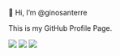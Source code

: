 👋 Hi, I’m @ginosanterre

This is my GitHub Profile Page.

<picture>
  <source
    srcset="https://github-readme-stats.vercel.app/api?username=ginosanterre&show_icons=true&theme=dracula"
    media="(prefers-color-scheme: dark)"
  />
  <source
    srcset="https://github-readme-stats.vercel.app/api?username=ginosanterre&show_icons=true&theme=default"
    media="(prefers-color-scheme: light), (prefers-color-scheme: no-preference)"
  />
  <img src="https://github-readme-stats.vercel.app/api?username=ginosanterre&show_icons=true" />
</picture>

<picture>
  <source
    srcset="https://github-readme-streak-stats.herokuapp.com/?user=ginosanterre&theme=transparent&theme=dracula"
    media="(prefers-color-scheme: dark)"
  />
  <source
    srcset="https://github-readme-streak-stats.herokuapp.com/?user=ginosanterre&theme=transparent&theme=default"
    media="(prefers-color-scheme: light), (prefers-color-scheme: no-preference)"
  />
  <img src="https://github-readme-streak-stats.herokuapp.com/?user=ginosanterre" />
</picture>

<picture>
  <source
    srcset="https://github-readme-stats.vercel.app/api/top-langs/?username=ginosanterre&langs_count=5&layout=compact&theme=dracula"
    media="(prefers-color-scheme: dark)"
  />
  <source
    srcset="https://github-readme-stats.vercel.app/api/top-langs/?username=ginosanterre&langs_count=5&layout=compact&theme=default"
    media="(prefers-color-scheme: light), (prefers-color-scheme: no-preference)"
  />
  <img src="https://github-readme-stats.vercel.app/api/top-langs/?username=ginosanterre" />
</picture>

<!---
ginosanterre/ginosanterre is a ✨ special ✨ repository because its `README.md` (this file) appears on your GitHub profile.
You can click the Preview link to take a look at your changes.
--->
